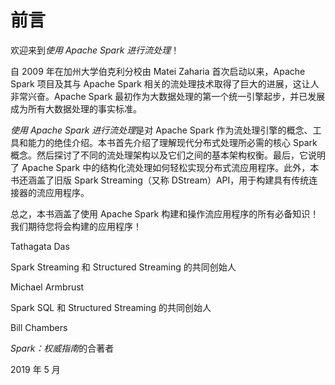# 前言

欢迎来到*使用 Apache Spark 进行流处理*！

自 2009 年在加州大学伯克利分校由 Matei Zaharia 首次启动以来，Apache Spark 项目及其与 Apache Spark 相关的流处理技术取得了巨大的进展，这让人非常兴奋。Apache Spark 最初作为大数据处理的第一个统一引擎起步，并已发展成为所有大数据处理的事实标准。

*使用 Apache Spark 进行流处理*是对 Apache Spark 作为流处理引擎的概念、工具和能力的绝佳介绍。本书首先介绍了理解现代分布式处理所必需的核心 Spark 概念。然后探讨了不同的流处理架构以及它们之间的基本架构权衡。最后，它说明了 Apache Spark 中的结构化流处理如何轻松实现分布式流应用程序。此外，本书还涵盖了旧版 Spark Streaming（又称 DStream）API，用于构建具有传统连接器的流应用程序。

总之，本书涵盖了使用 Apache Spark 构建和操作流应用程序的所有必备知识！我们期待您将会构建的应用程序！

Tathagata Das

Spark Streaming 和 Structured Streaming 的共同创始人

Michael Armbrust

Spark SQL 和 Structured Streaming 的共同创始人

Bill Chambers

*Spark：权威指南*的合著者

2019 年 5 月
